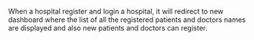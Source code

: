 When a hospital register and login a hospital, it will redirect to new dashboard where the list of all the registered patients and doctors names are displayed and also new patients and doctors can register.
